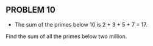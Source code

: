 PROBLEM 10
----------

* The sum of the primes below 10 is 2 + 3 + 5 + 7 = 17.

Find the sum of all the primes below two million.
